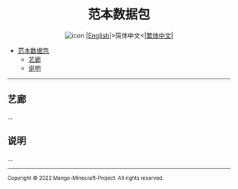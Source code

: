 <div align="center">

# 范本数据包
![icon](./img/icon/)
|[English](../README.md)|>简体中文<|[繁体中文](./README.zho-Hant_TW.md)|

</div>

- [范本数据包](#范本数据包)
  - [艺廊](#艺廊)
  - [说明](#说明)

---

## 艺廊

...

## 说明

...

---

<small>Copyright © 2022 Mango-Minecraft-Project. All rights reserved.</small>
